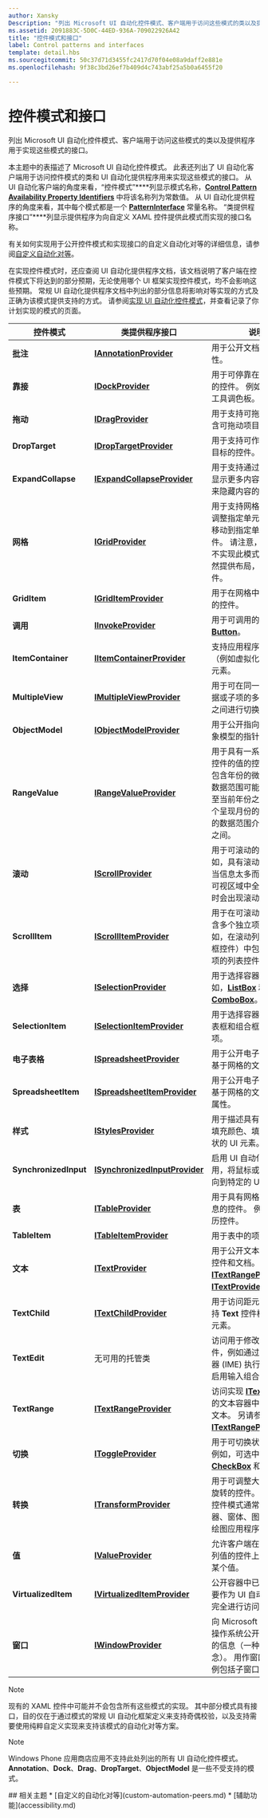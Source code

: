 ```yaml
---
author: Xansky
Description: "列出 Microsoft UI 自动化控件模式、客户端用于访问这些模式的类以及提供程序用于实现这些模式的接口。"
ms.assetid: 2091883C-5D0C-44ED-936A-709022926A42
title: "控件模式和接口"
label: Control patterns and interfaces
template: detail.hbs
ms.sourcegitcommit: 50c37d71d3455fc2417d70f04e08a9daff2e881e
ms.openlocfilehash: 9f38c3bd26ef7b409d4c743abf25a5b0a6455f20

---
```


# 控件模式和接口  



列出 Microsoft UI 自动化控件模式、客户端用于访问这些模式的类以及提供程序用于实现这些模式的接口。

本主题中的表描述了 Microsoft UI 自动化控件模式。 此表还列出了 UI 自动化客户端用于访问控件模式的类和 UI 自动化提供程序用来实现这些模式的接口。 从 UI 自动化客户端的角度来看，“控件模式”****列显示模式名称，[**Control Pattern Availability Property Identifiers**](https://msdn.microsoft.com/library/windows/desktop/Ee671199) 中将该名称列为常数值。 从 UI 自动化提供程序的角度来看，其中每个模式都是一个 [**PatternInterface**](https://msdn.microsoft.com/library/windows/apps/BR242496) 常量名称。 “类提供程序接口”****列显示提供程序为向自定义 XAML 控件提供此模式而实现的接口名称。

有关如何实现用于公开控件模式和实现接口的自定义自动化对等的详细信息，请参阅[自定义自动化对等](custom-automation-peers.md)。

在实现控件模式时，还应查阅 UI 自动化提供程序文档，该文档说明了客户端在控件模式下将达到的部分预期，无论使用哪个 UI 框架实现控件模式，均不会影响这些预期。 常规 UI 自动化提供程序文档中列出的部分信息将影响对等实现的方式及正确为该模式提供支持的方式。 请参阅[实现 UI 自动化控件模式](https://msdn.microsoft.com/library/windows/desktop/Ee671292)，并查看记录了你计划实现的模式的页面。

| 控件模式 | 类提供程序接口 | 说明 |
|-----------------|--------------------------|-------------|
| **批注** | [**IAnnotationProvider**](https://msdn.microsoft.com/library/windows/apps/Hh738493) | 用于公开文档注释的属性。 |
| **靠接** | [**IDockProvider**](https://msdn.microsoft.com/library/windows/apps/BR242565) | 用于可停靠在停靠容器中的控件。 例如，工具栏或工具调色板。 |
| **拖动** | [**IDragProvider**](https://msdn.microsoft.com/library/windows/apps/Hh750322) | 用于支持可拖动控件或包含可拖动项目的控件。 |
| **DropTarget** | [**IDropTargetProvider**](https://msdn.microsoft.com/library/windows/apps/Hh750327) | 用于支持可作为拖放操作目标的控件。 |
| **ExpandCollapse** | [**IExpandCollapseProvider**](https://msdn.microsoft.com/library/windows/apps/BR242568) | 用于支持通过直观展开来显示更多内容并通过折叠来隐藏内容的控件。 |
| **网格** | [**IGridProvider**](https://msdn.microsoft.com/library/windows/apps/BR242578) | 用于支持网格功能（例如调整指定单元格的大小或移动到指定单元格）的控件。 请注意，网格本身并不实现此模式，因为它虽然提供布局，却不是控件。 |
| **GridItem** | [**IGridItemProvider**](https://msdn.microsoft.com/library/windows/apps/BR242572) | 用于在网格中具有单元格的控件。 |
| **调用** | [**IInvokeProvider**](https://msdn.microsoft.com/library/windows/apps/BR242582) | 用于可调用的控件，例如 [**Button**](https://msdn.microsoft.com/library/windows/apps/BR209265)。 |
| **ItemContainer** | [**IItemContainerProvider**](https://msdn.microsoft.com/library/windows/apps/BR242583) | 支持应用程序查找容器（例如虚拟化列表）中的元素。 |
| **MultipleView** | [**IMultipleViewProvider**](https://msdn.microsoft.com/library/windows/apps/BR242585) | 用于可在同一组信息、数据或子项的多个表示形式之间进行切换的控件。 |
| **ObjectModel** | [**IObjectModelProvider**](https://msdn.microsoft.com/library/windows/apps/Dn251815) | 用于公开指向文档基础对象模型的指针。 |
| **RangeValue** | [**IRangeValueProvider**](https://msdn.microsoft.com/library/windows/apps/BR242590) | 用于具有一系列可应用于控件的值的控件。 例如，包含年份的微调框控件的数据范围可能介于 1900 至当前年份之间，而另一个呈现月份的微调框控件的数据范围介于 1 至 12 之间。 |
| **滚动** | [**IScrollProvider**](https://msdn.microsoft.com/library/windows/apps/BR242601) | 用于可滚动的控件。 例如，具有滚动条的控件，当信息太多而无法在控件可视区域中全部显示出来时会出现滚动条。 |
| **ScrollItem** | [**IScrollItemProvider**](https://msdn.microsoft.com/library/windows/apps/BR242599) | 用于在可滚动的列表中包含多个独立项的控件。 例如，在滚动列表（如组合框控件）中包含多个独立项的列表控件。 |
| **选择** | [**ISelectionProvider**](https://msdn.microsoft.com/library/windows/apps/BR242616) | 用于选择容器控件。 例如，[**ListBox**](https://msdn.microsoft.com/library/windows/apps/BR242868) 和 [**ComboBox**](https://msdn.microsoft.com/library/windows/apps/BR209348)。 |
| **SelectionItem** | [**ISelectionItemProvider**](https://msdn.microsoft.com/library/windows/apps/BR242610) | 用于选择容器控件（如列表框和组合框）中的各个项。 |
| **电子表格** | [**ISpreadsheetProvider**](https://msdn.microsoft.com/library/windows/apps/Dn251821) | 用于公开电子表格或其他基于网格的文档的内容。 |
| **SpreadsheetItem** | [**ISpreadsheetItemProvider**](https://msdn.microsoft.com/library/windows/apps/Dn251817) | 用于公开电子表格或其他基于网格的文档的单元格属性。 |
| **样式** | [**IStylesProvider**](https://msdn.microsoft.com/library/windows/apps/Dn251823) | 用于描述具有特定样式、填充颜色、填充图案或形状的 UI 元素。 |
| **SynchronizedInput** | [**ISynchronizedInputProvider**](https://msdn.microsoft.com/library/windows/apps/Dn279198) | 启用 UI 自动化客户端应用，将鼠标或键盘输入定向到特定的 UI 元素。 |
| **表** | [**ITableProvider**](https://msdn.microsoft.com/library/windows/apps/BR242623) | 用于具有网格以及标题信息的控件。 例如，表格日历控件。 |
| **TableItem** | [**ITableItemProvider**](https://msdn.microsoft.com/library/windows/apps/BR242620) | 用于表中的项。 |
| **文本** | [**ITextProvider**](https://msdn.microsoft.com/library/windows/apps/BR242627) | 用于公开文本信息的编辑控件和文档。 另请参阅 [**ITextRangeProvider**](https://msdn.microsoft.com/library/windows/apps/windows.ui.xaml.automation.provider.itextrangeprovider) 和 [**ITextProvider2**](https://msdn.microsoft.com/library/windows/apps/windows.ui.xaml.automation.provider.itextprovider2)。 |
| **TextChild** | [**ITextChildProvider**](https://msdn.microsoft.com/library/windows/apps/windows.ui.xaml.automation.provider.itextchildprovider) | 用于访问距元素最近的支持 **Text** 控件模式的上级元素。 |
| **TextEdit** | 无可用的托管类 | 访问用于修改文本的控件，例如通过输入法编辑器 (IME) 执行自动更正或启用输入组合的控件。 |
| **TextRange** | [**ITextRangeProvider**](https://msdn.microsoft.com/library/windows/apps/windows.ui.xaml.automation.provider.itextrangeprovider) | 访问实现 [**ITextProvider**](https://msdn.microsoft.com/library/windows/apps/windows.ui.xaml.automation.provider.itextprovider) 的文本容器中的一段连续文本。 另请参阅 [**ITextRangeProvider2**](https://msdn.microsoft.com/library/windows/apps/windows.ui.xaml.automation.provider.itextrangeprovider2)。 |
| **切换** | [**IToggleProvider**](https://msdn.microsoft.com/library/windows/apps/BR242653) | 用于可切换状态的控件。 例如，可选中的 [**CheckBox**](https://msdn.microsoft.com/library/windows/apps/BR209316) 和菜单项。 |
| **转换** | [**ITransformProvider**](https://msdn.microsoft.com/library/windows/apps/BR242656) | 用于可调整大小、移动和旋转的控件。 Transform 控件模式通常用于设计器、窗体、图形编辑器和绘图应用程序。 |
| **值** | [**IValueProvider**](https://msdn.microsoft.com/library/windows/apps/BR242663) | 允许客户端在不支持一系列值的控件上获取或设置某个值。 |
| **VirtualizedItem** | [**IVirtualizedItemProvider**](https://msdn.microsoft.com/library/windows/apps/BR242668) | 公开容器中已虚拟化并需要作为 UI 自动化元素可完全进行访问的项目。 |
| **窗口** | [**IWindowProvider**](https://msdn.microsoft.com/library/windows/apps/BR242670) | 向 Microsoft Windows 操作系统公开特定于窗口的信息（一种基本概念）。 用作窗口的控件示例包括子窗口和对话框。 |

> [!NOTE]
> 现有的 XAML 控件中可能并不会包含所有这些模式的实现。 其中部分模式具有接口，目的仅在于通过模式的常规 UI 自动化框架定义来支持奇偶校验，以及支持需要使用纯粹自定义实现来支持该模式的自动化对等方案。

> [!NOTE]
> Windows Phone 应用商店应用不支持此处列出的所有 UI 自动化控件模式。 **Annotation**、**Dock**、**Drag**、**DropTarget**、**ObjectModel** 是一些不受支持的模式。

<span id="related_topics"/>
## 相关主题  
* [自定义的自动化对等](custom-automation-peers.md)
* [辅助功能](accessibility.md)



<!--HONumber=Jun16_HO5-->


